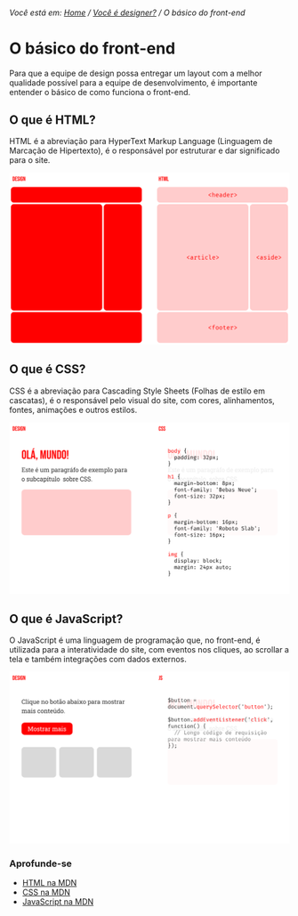 ###### Você está em: [Home](/README.md) / [Você é designer?](/docs/chapter-2/) / O básico do front-end

# O básico do front-end

Para que a equipe de design possa entregar um layout com a melhor qualidade possível para a equipe de desenvolvimento, é importante entender o básico de como funciona o front-end.

## O que é HTML?

HTML é a abreviação para HyperText Markup Language (Linguagem de Marcação de Hipertexto), é o responsável por estruturar e dar significado para o site.

![Exemplo de um layout e ao lado o mesmo layout com uma marcação simples no HTML](/assets/chapter2-html.png)


## O que é CSS?

CSS é a abreviação para Cascading Style Sheets (Folhas de estilo em cascatas), é o responsável pelo visual do site, com cores, alinhamentos, fontes, animações e outros estilos.

![Exemplo de um layout e ao lado o mesmo layout com uma estilização simples no CSS](/assets/chapter2-css.png)


## O que é JavaScript?

O JavaScript é uma linguagem de programação que, no front-end, é utilizada para a interatividade do site, com eventos nos cliques, ao scrollar a tela e também integrações com dados externos. 

![Exemplo de um layout e ao lado o mesmo layout com a interação no Javascript](/assets/chapter2-js.png)


### Aprofunde-se

- [HTML na MDN](https://developer.mozilla.org/pt-BR/docs/Web/HTML)
- [CSS na MDN](https://developer.mozilla.org/pt-BR/docs/Web/CSS)
- [JavaScript na MDN](https://developer.mozilla.org/pt-BR/docs/Web/JavaScript)
